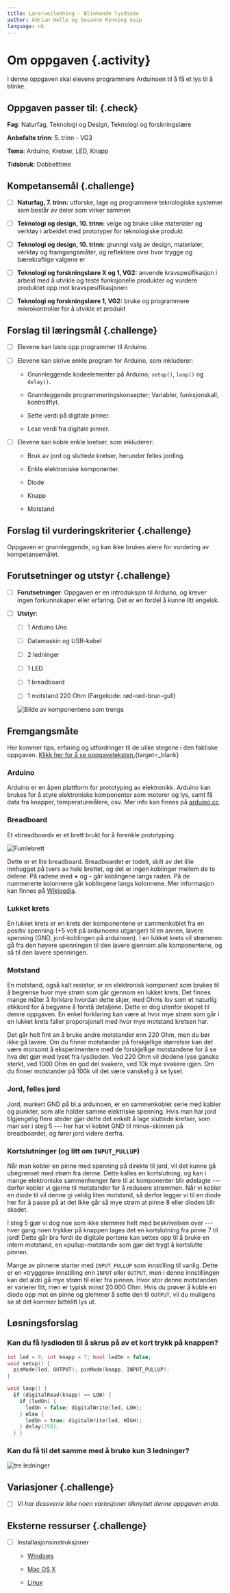 ```yaml
---
title: Lærerveiledning - Blinkende lysdiode
author: Adrian Helle og Susanne Rynning Seip
language: nb
---
```

# Om oppgaven {.activity}

I denne oppgaven skal elevene programmere Arduinoen til å få et lys til å blinke.

## Oppgaven passer til: {.check}

 __Fag__: Naturfag, Teknologi og Design, Teknologi og forskningslære

__Anbefalte trinn__: 5. trinn - VG3

__Tema__: Arduino, Kretser, LED, Knapp

__Tidsbruk__: Dobbelttime

## Kompetansemål {.challenge}

- [ ] __Naturfag, 7. trinn:__ utforske, lage og programmere teknologiske systemer som består av deler som virker sammen

- [ ] __Teknologi og design, 10. trinn:__ velge og bruke ulike materialer og verktøy i arbeidet med prototyper for teknologiske produkt

- [ ] __Teknologi og design, 10. trinn:__ grunngi valg av design, materialer, verktøy og framgangsmåter, og reflektere over hvor trygge og bærekraftige valgene er

- [ ] __Teknologi og forskningslære X og 1, VG2:__ anvende kravspesifikasjon i arbeid med å utvikle og teste funksjonelle produkter og vurdere produktet opp mot kravspesifikasjonen

- [ ] __Teknologi og forskningslære 1, VG2:__ bruke og programmere mikrokontroller for å utvikle et produkt

## Forslag til læringsmål {.challenge}

- [ ] Elevene kan laste opp programmer til Arduino.

- [ ] Elevene kan skrive enkle program for Arduino, som inkluderer:

  + Grunnleggende kodeelementer på Arduino; `setup()`, `loop()` og `delay()`.

  + Grunnleggende programmeringskonsepter; Variabler, funksjonskall,
    kontrollflyt.

  + Sette verdi på digitale pinner.

  + Lese verdi fra digitale pinner.

- [ ] Elevene kan koble enkle kretser, som inkluderer:

  + Bruk av jord og sluttede kretser, herunder felles jording.

  + Enkle elektroniske komponenter.

  + Diode

  + Knapp

  + Motstand

## Forslag til vurderingskriterier {.challenge}

Oppgaven er grunnleggende, og kan ikke brukes alene for vurdering av kompetansemålet.

## Forutsetninger og utstyr {.challenge}

- [ ] __Forutsetninger__: Oppgaven er en introduksjon til Arduino, og krever ingen forkunnskaper eller erfaring. Det er en fordel å kunne litt engelsk.

- [ ] __Utstyr__:
  - [ ] 1 Arduino Uno

  - [ ] Datamaskin og USB-kabel

  - [ ] 2 ledninger

  - [ ] 1 LED

  - [ ] 1 breadboard

  - [ ] 1 motstand 220 Ohm (Fargekode: rød-rød-brun-gull)

  ![Bilde av komponentene som trengs](komp.jpg)

## Fremgangsmåte

Her kommer tips, erfaring og utfordringer til de ulike stegene i den faktiske
oppgaven. [Klikk her for å se
oppgaveteksten.](../OPPGAVENAVN/OPPGAVENAVN.html){target=_blank}

### Arduino

Arduino er en åpen plattform for prototyping av elektronikk. Arduino kan brukes
for å styre elektroniske komponenter som motorer og lys, samt få data fra
knapper, temperaturmålere, osv. Mer info kan finnes på
[arduino.cc](https://www.arduino.cc/en/Guide/Introduction).

### Breadboard

Et «breadboard» er et brett brukt for å forenkle prototyping.

![Fumlebrett](breadboard.png)

Dette er et lite breadboard. Breadboardet er todelt, skilt av det lille
innhugget på tvers av hele brettet, og det er ingen koblinger mellom de to
delene. På radene med **+** og **-** går koblingene langs raden. På de
nummererte kolonnene går koblingene langs kolonnene. Mer informasjon kan finnes
på [Wikipedia](https://en.wikipedia.org/wiki/Breadboard).

### Lukket krets

En lukket krets er en krets der komponentene er sammenkoblet fra en positiv
spenning (+5 volt på arduinoens utganger) til en annen, lavere spenning (GND,
jord-koblingen på arduinoen). I en lukket krets vil strømmen gå fra den høyere
spenningen til den lavere gjennom alle komponentene, og så til den lavere
spenningen.

### Motstand

En motstand, også kalt resistor, er en elektronisk komponent som brukes til å
begrense hvor mye strøm som går gjennom en lukket krets. Det finnes mange måter
å forklare hvordan dette skjer, med Ohms lov som et naturlig stikkord for å
begynne å forstå detaljene. Dette er dog utenfor skopet til denne oppgaven. En
enkel forklaring kan være at hvor mye strøm som går i en lukket krets faller
proporsjonalt med hvor mye motstand kretsen har.

Det går helt fint an å bruke andre motstander enn 220 Ohm, men du bør ikke gå
lavere. Om du finner motstander på forskjellige størrelser kan det være morsomt
å eksperimentere med de forskjellige motstandene for å se hva det gjør med lyset
fra lysdioden. Ved 220 Ohm vil diodene lyse ganske sterkt, ved 1000 Ohm en god
del svakere, ved 10k mye svakere igjen. Om du finner motstander på 100k vil det
være vanskelig å se lyset.

### Jord, felles jord

Jord, markert GND på bl.a arduinoen, er en sammenkoblet serie med kabler og
punkter, som alle holder samme elektriske spenning. Hvis man har jord
tilgjengelig flere steder gjør dette det enkelt å lage sluttede kretser, som man
ser i steg 5 --- her har vi koblet GND til minus-skinnen på breadboardet, og
fører jord videre derfra.

### Kortslutninger (og litt om `INPUT_PULLUP`)

Når man kobler en pinne med spenning på direkte til jord, vil det kunne gå
ubegrenset med strøm fra denne. Dette kalles en kortslutning, og kan i mange
elektroniske sammenhenger føre til at komponenter blir ødelagte --- derfor
kobler vi gjerne til motstander for å redusere strømmen. Når vi kobler en diode
til vil denne gi veldig liten motstand, så derfor legger vi til en diode her for
å passe på at det ikke går så mye strøm at pinne 8 eller dioden blir skadet.

I steg 5 gjør vi dog noe som ikke stemmer helt med beskrivelsen over --- hver
gang noen trykker på knappen lages det en kortslutning fra pinne 7 til jord!
Dette går bra fordi de digitale portene kan settes opp til å bruke en intern
motstand, en «pullup-motstand» som gjør det trygt å kortslutte pinnen.

Mange av pinnene starter med `INPUT_PULLUP` som innstilling til vanlig. Dette er
en «tryggere» innstilling enn `INPUT` eller `OUTPUT`, men i denne innstillingen
kan det aldri gå mye strøm til eller fra pinnen. Hvor stor denne motstanden er
varierer litt, men er typisk minst 20.000 Ohm. Hvis du prøver å koble en diode
opp mot en pinne og glemmer å sette den til `OUTPUT`, vil du muligens se at det
kommer bittelitt lys ut.


## Løsningsforslag

### Kan du få lysdioden til å skrus på av et kort trykk på knappen?

```cpp
int led = 8; int knapp = 7; bool ledOn = false;
void setup() {
  pinMode(led, OUTPUT); pinMode(knapp, INPUT_PULLUP);
}

void loop() {
  if (digitalRead(knapp) == LOW) {
    if (ledOn) {
      ledOn = false; digitalWrite(led, LOW);
    } else {
      ledOn = true; digitalWrite(led, HIGH);
    } delay(250);
  } }
```

### Kan du få til det samme med å bruke kun 3 ledninger?

![tre ledninger](tre_ledninger.png)


## Variasjoner {.challenge}

- [ ]  _Vi har dessverre ikke noen variasjoner tilknyttet denne oppgaven enda._

## Eksterne ressurser {.challenge}

- [ ] Installasjonsinstruksjoner

  + [Windows](https://arduino.cc/en/Guide/Windows)

  + [Mac OS X](https://arduino.cc/en/Guide/MacOSX)

  + [Linux](https://arduino.cc/en/Guide/Linux)
